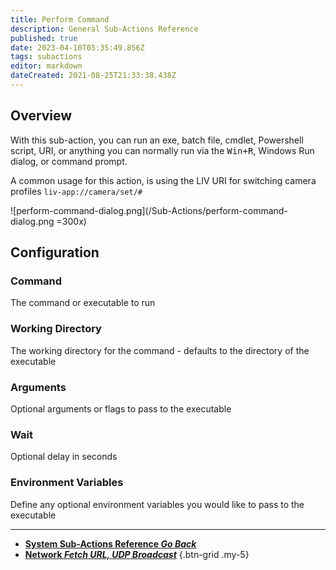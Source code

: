 ```yaml
---
title: Perform Command
description: General Sub-Actions Reference
published: true
date: 2023-04-10T05:35:49.856Z
tags: subactions
editor: markdown
dateCreated: 2021-08-25T21:33:38.438Z
---
```


## Overview

With this sub-action, you can run an exe, batch file, cmdlet, Powershell script, URI, or anything you can normally run via the <kbd>Win+R</kbd>, Windows Run dialog, or command prompt.

A common usage for this action, is using the LIV URI for switching camera profiles `liv-app://camera/set/#`

![perform-command-dialog.png](/Sub-Actions/perform-command-dialog.png =300x)

## Configuration

### Command
The command or executable to run

### Working Directory
The working directory for the command - defaults to the directory of the executable

### Arguments
Optional arguments or flags to pass to the executable

### Wait
Optional delay in seconds

### Environment Variables
Define any optional environment variables you would like to pass to the executable

---

- [<i class="mdi mdi-chevron-left"></i>**System Sub-Actions Reference *Go Back***](/Sub-Actions/System)  
- [<i class="mdi mdi-network primary--text"></i>**Network *Fetch URL, UDP Broadcast***](/Sub-Actions/Network)
{.btn-grid .my-5}